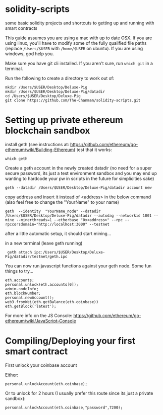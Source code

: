 # solidity-scripts
some basic solidity projects and shortcuts to getting up and running with smart contracts

This guide assumes you are using a mac with up to date OSX. If you are using linux, you'll have to modify some of the fully qualified file paths (replace `/Users/$USER` with `/home/$USER` on ubuntu). If you are using windows, god help you.

Make sure you have git cli installed. If you aren't sure, run `which git` in a terminal.

Run the following to create a directory to work out of:

    mkdir /Users/$USER/Desktop/Deluxe-Pig
    mkdir /Users/$USER/Desktop/Deluxe-Pig/datadir
    cd /Users/$USER/Desktop/Deluxe-Pig
    git clone https://github.com/The-Chanman/solidity-scripts.git
    

# Setting up private ethereum blockchain sandbox

install geth (see instructions at: https://github.com/ethereum/go-ethereum/wiki/Building-Ethereum)
test that it works:

    which geth
    

Create a geth account in the newly created datadir (no need for a super secure password, its just a test environment sandbox and you may end up wanting to hardcode your pw in scripts in the future for simplicities sake)

    geth --datadir /Users/$USER/Desktop/Deluxe-Pig/datadir account new

copy address and insert it instead of \<address\> in the below command (also feel free to change the "YourName" to your name)

    geth  --identity  "YourName_node" --datadir /Users/$USER/Desktop/Deluxe-Pig/datadir --autodag --networkid 1001 --mine --minerthreads=1 --etherbase "0x<address>" --rpc --rpccorsdomain="http://localhost:3000" --testnet


after a little automatic setup, it should start mining...

in a new terminal (leave geth running)

     geth attach ipc:/Users/$USER/Desktop/Deluxe-Pig/datadir/testnet/geth.ipc

You can now run javascript functions against your geth node.
Some fun things to try...

    eth.accounts;
    personal.unlock(eth.accounts[0]);
    admin.nodeInfo;
    eth.blockNumber;
    personal.newAccount();
    web3.fromWei(eth.getBalance(eth.coinbase))
    eth.getBlock('latest');

For more info on the JS Console: https://github.com/ethereum/go-ethereum/wiki/JavaScript-Console

# Compiling/Deploying your first smart contract

First unlock your coinbase account

Either:

    personal.unlockAccount(eth.coinbase);

Or to unlock for 2 hours (I usually prefer this route since its just a private sandbox):

    personal.unlockAccount(eth.coinbase,"password",7200);
